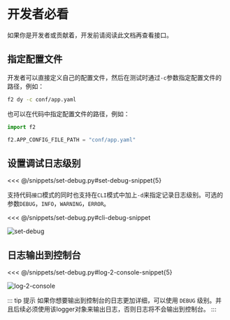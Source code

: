 # 开发者必看

如果你是开发者或贡献着，开发前请阅读此文档再查看接口。

## 指定配置文件

开发者可以直接定义自己的配置文件，然后在测试时通过`-c`参数指定配置文件的路径，例如：

```bash
f2 dy -c conf/app.yaml
```
也可以在代码中指定配置文件的路径，例如：

```python
import f2

f2.APP_CONFIG_FILE_PATH = "conf/app.yaml"
```

## 设置调试日志级别

<<< @/snippets/set-debug.py#set-debug-snippet{5}

支持代码`接口`模式的同时也支持在`CLI`模式中加上`-d`来指定记录日志级别。可选的参数`DEBUG`，`INFO`，`WARNING`，`ERROR`。

<<< @/snippets/set-debug.py#cli-debug-snippet

![set-debug](/douyin/set-debug.png)


## 日志输出到控制台

<<< @/snippets/set-debug.py#log-2-console-snippet{5}

![log-2-console](/douyin/log-2-console.png)

::: tip 提示
如果你想要输出到控制台的日志更加详细，可以使用 `DEBUG` 级别。并且后续必须使用该logger对象来输出日志，否则日志将不会输出到控制台。
:::